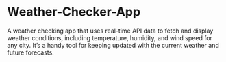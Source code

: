 # Weather-Checker-App
A weather checking app that uses real-time API data to fetch and display weather conditions, including temperature, humidity, and wind speed for any city. It’s a handy tool for keeping updated with the current weather and future forecasts.
